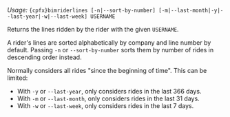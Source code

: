 *Usage:* `{cpfx}bimriderlines [-n|--sort-by-number] [-m|--last-month|-y|--last-year|-w|--last-week] USERNAME`

Returns the lines ridden by the rider with the given `USERNAME`.

A rider's lines are sorted alphabetically by company and line number by default. Passing `-n` or `--sort-by-number` sorts them by number of rides in descending order instead.

Normally considers all rides "since the beginning of time". This can be limited:
* With `-y` or `--last-year`, only considers rides in the last 366 days.
* With `-m` or `--last-month`, only considers rides in the last 31 days.
* With `-w` or `--last-week`, only considers rides in the last 7 days.

